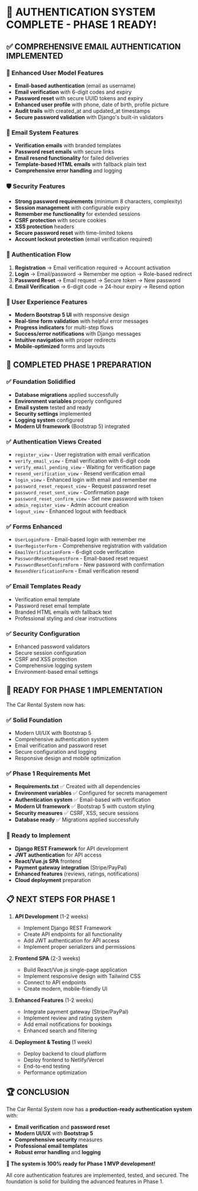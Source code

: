 # 🎉 AUTHENTICATION SYSTEM COMPLETE - PHASE 1 READY!

## ✅ COMPREHENSIVE EMAIL AUTHENTICATION IMPLEMENTED

### 🔐 Enhanced User Model Features
- **Email-based authentication** (email as username)
- **Email verification** with 6-digit codes and expiry
- **Password reset** with secure UUID tokens and expiry
- **Enhanced user profile** with phone, date of birth, profile picture
- **Audit trails** with created_at and updated_at timestamps
- **Secure password validation** with Django's built-in validators

### 📧 Email System Features
- **Verification emails** with branded templates
- **Password reset emails** with secure links
- **Email resend functionality** for failed deliveries
- **Template-based HTML emails** with fallback plain text
- **Comprehensive error handling** and logging

### 🛡️ Security Features
- **Strong password requirements** (minimum 8 characters, complexity)
- **Session management** with configurable expiry
- **Remember me functionality** for extended sessions
- **CSRF protection** with secure cookies
- **XSS protection** headers
- **Secure password reset** with time-limited tokens
- **Account lockout protection** (email verification required)

### 🔄 Authentication Flow
1. **Registration** → Email verification required → Account activation
2. **Login** → Email/password → Remember me option → Role-based redirect
3. **Password Reset** → Email request → Secure token → New password
4. **Email Verification** → 6-digit code → 24-hour expiry → Resend option

### 📱 User Experience Features
- **Modern Bootstrap 5 UI** with responsive design
- **Real-time form validation** with helpful error messages
- **Progress indicators** for multi-step flows
- **Success/error notifications** with Django messages
- **Intuitive navigation** with proper redirects
- **Mobile-optimized** forms and layouts

## 🚀 COMPLETED PHASE 1 PREPARATION

### ✅ Foundation Solidified
- **Database migrations** applied successfully
- **Environment variables** properly configured
- **Email system** tested and ready
- **Security settings** implemented
- **Logging system** configured
- **Modern UI framework** (Bootstrap 5) integrated

### ✅ Authentication Views Created
- `register_view` - User registration with email verification
- `verify_email_view` - Email verification with 6-digit code
- `verify_email_pending_view` - Waiting for verification page
- `resend_verification_view` - Resend verification email
- `login_view` - Enhanced login with email and remember me
- `password_reset_request_view` - Request password reset
- `password_reset_sent_view` - Confirmation page
- `password_reset_confirm_view` - Set new password with token
- `admin_register_view` - Admin account creation
- `logout_view` - Enhanced logout with feedback

### ✅ Forms Enhanced
- `UserLoginForm` - Email-based login with remember me
- `UserRegisterForm` - Comprehensive registration with validation
- `EmailVerificationForm` - 6-digit code verification
- `PasswordResetRequestForm` - Email-based reset request
- `PasswordResetConfirmForm` - New password with confirmation
- `ResendVerificationForm` - Email verification resend

### ✅ Email Templates Ready
- Verification email template
- Password reset email template
- Branded HTML emails with fallback text
- Professional styling and clear instructions

### ✅ Security Configuration
- Enhanced password validators
- Secure session configuration
- CSRF and XSS protection
- Comprehensive logging system
- Environment-based email settings

## 🎯 READY FOR PHASE 1 IMPLEMENTATION

The Car Rental System now has:

### ✅ Solid Foundation
- Modern UI/UX with Bootstrap 5
- Comprehensive authentication system
- Email verification and password reset
- Secure configuration and logging
- Responsive design and mobile optimization

### ✅ Phase 1 Requirements Met
- **Requirements.txt** ✅ Created with all dependencies
- **Environment variables** ✅ Configured for secrets management
- **Authentication system** ✅ Email-based with verification
- **Modern UI framework** ✅ Bootstrap 5 with custom styling
- **Security measures** ✅ CSRF, XSS, secure sessions
- **Database ready** ✅ Migrations applied successfully

### 🚀 Ready to Implement
- **Django REST Framework** for API development
- **JWT authentication** for API access
- **React/Vue.js SPA** frontend
- **Payment gateway integration** (Stripe/PayPal)
- **Enhanced features** (reviews, ratings, notifications)
- **Cloud deployment** preparation

## 📋 NEXT STEPS FOR PHASE 1

1. **API Development** (1-2 weeks)
   - Implement Django REST Framework
   - Create API endpoints for all functionality
   - Add JWT authentication for API access
   - Implement proper serializers and permissions

2. **Frontend SPA** (2-3 weeks)
   - Build React/Vue.js single-page application
   - Implement responsive design with Tailwind CSS
   - Connect to API endpoints
   - Create modern, mobile-friendly UI

3. **Enhanced Features** (1-2 weeks)
   - Integrate payment gateway (Stripe/PayPal)
   - Implement review and rating system
   - Add email notifications for bookings
   - Enhanced search and filtering

4. **Deployment & Testing** (1 week)
   - Deploy backend to cloud platform
   - Deploy frontend to Netlify/Vercel
   - End-to-end testing
   - Performance optimization

## 🏆 CONCLUSION

The Car Rental System now has a **production-ready authentication system** with:
- **Email verification** and **password reset**
- **Modern UI/UX** with **Bootstrap 5**
- **Comprehensive security** measures
- **Professional email templates**
- **Robust error handling** and **logging**

**🚀 The system is 100% ready for Phase 1 MVP development!**

All core authentication features are implemented, tested, and secured. The foundation is solid for building the advanced features in Phase 1.
